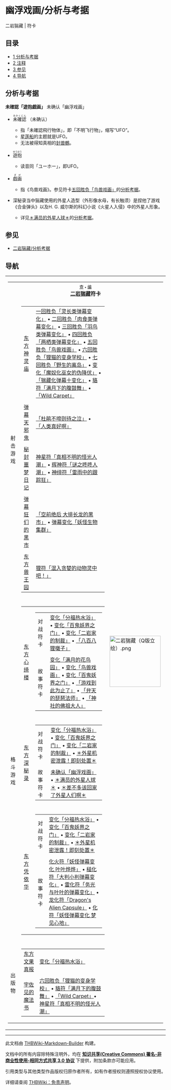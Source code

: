 # 幽浮戏画/分析与考据

<!-- source html: G:\repos\THBWiki-Markdown-Builder\THBWikiMarkdown\Temp\main\3\3a\ns0%3A%E5%B9%BD%E6%B5%AE%E6%88%8F%E7%94%BB%2F%E5%88%86%E6%9E%90%E4%B8%8E%E8%80%83%E6%8D%AE.html -->

二岩猯藏 | 符卡


## 目录

- [1 分析与考据](#分析与考据)
- [2 注释](#注释)
- [3 参见](#参见)
- [4 导航](#导航)





## 分析与考据
  
 **未確認「遊抱戯画」**  未确认「幽浮戏画」
  

- <ruby lang="ja"><rb>未確認</rb><rp> (</rp><rt>みかくにん</rt><rp>) </rp></ruby>
（未确认）
  - 指「未確認飛行物体」，即「不明飞行物」，缩写“UFO”。
  - [星莲船](./星莲船.md)的主题就是UFO。
  - 无法被得知真相的[封兽鵺](./封兽鵺.md)。

- <ruby lang="ja"><rb>遊抱</rb><rp> (</rp><rt>ゆうほう</rt><rp>) </rp></ruby>

  - 读音同「ユーホー」，即UFO。

- <ruby lang="ja"><rb>戯画</rb><rp> (</rp><rt>ぎが</rt><rp>) </rp></ruby>

  - 指《鸟兽戏画》。参见符卡[五回胜负「鸟兽戏画」](./五回胜负「鸟兽戏画」.md)的[分析考据](./鸟兽戏画-分析与考据.md)。

- 深秘录当中猯藏使用的外星人造型（外形像水母，有长触须）是捏他了游戏《合金弹头》以及H. G. 威尔斯的科幻小说《火星人入侵》中的外星人形象。
  - 详见[＊满员的外星人球＊](./＊满员的外星人球＊.md)的[分析考据](./满员的外星人球-分析与考据.md)。




## 参见
- [二岩猯藏/分析考据](./二岩猯藏-分析考据.md)


## 导航

<table><tbody><tr><td><table cellspacing="0" class="nowraplinks mw-collapsible mw-collapsed" style="width:100%;;;"><tbody><tr><th style=";" colspan="3" class="navbox-title"><div class="navbar"><div class="noprint plainlinksneverexpand" style="background-color:transparent; padding:0; font-weight:normal; font-size:80%; white-space:nowrap;"><a href="./模板-二岩符卡导航.md" title="模板:二岩符卡导航"><span style=";;border:none;" title="查看这个模板">查</span></a>&#160;<span style="font-size:80%;">•</span>&#160;<a href="/index.php?title=%E6%A8%A1%E6%9D%BF:%E4%BA%8C%E5%B2%A9%E7%AC%A6%E5%8D%A1%E5%AF%BC%E8%88%AA&amp;action=edit"><span style=";;border:none;" title="您可以编辑这个模板。请在储存变更之前先预览">编</span></a></div></div><span><a href="./二岩猯藏.md" title="二岩猯藏">二岩猯藏</a>符卡</span></th></tr><tr><td></td></tr><tr><td class="navbox-group" style=";;">射击游戏</td><td style=";;" class="navbox-list navbox-odd"><div></div><table cellspacing="0" class="nowraplinks navbox-subgroup" style="width:100%;;;;"><tbody><tr><td class="navbox-group" style=";;"><div><a href="./东方神灵庙.md" title="东方神灵庙">东方神灵庙</a></div></td><td style=";;" class="navbox-list navbox-odd"><div><a href="./一回胜负「灵长类弹幕变化」.md" class="mw-redirect" title="一回胜负「灵长类弹幕变化」">一回胜负「灵长类弹幕变化」</a> &#8226; <a href="./二回胜负「肉食类弹幕变化」.md" class="mw-redirect" title="二回胜负「肉食类弹幕变化」">二回胜负「肉食类弹幕变化」</a> &#8226; <a href="./三回胜负「羽鸟类弹幕变化」.md" class="mw-redirect" title="三回胜负「羽鸟类弹幕变化」">三回胜负「羽鸟类弹幕变化」</a> &#8226; <a href="./四回胜负「两栖类弹幕变化」.md" class="mw-redirect" title="四回胜负「两栖类弹幕变化」">四回胜负「两栖类弹幕变化」</a> &#8226; <a href="./五回胜负「鸟兽戏画」.md" class="mw-redirect" title="五回胜负「鸟兽戏画」">五回胜负「鸟兽戏画」</a> &#8226; <a href="./六回胜负「狸猫的变身学校」.md" class="mw-redirect" title="六回胜负「狸猫的变身学校」">六回胜负「狸猫的变身学校」</a> &#8226; <a href="./七回胜负「野生的离岛」.md" class="mw-redirect" title="七回胜负「野生的离岛」">七回胜负「野生的离岛」</a> &#8226; <a href="./变化「魔奴化巫女的伪降伏」.md" class="mw-redirect" title="变化「魔奴化巫女的伪降伏」">变化「魔奴化巫女的伪降伏」</a> &#8226; <a href="./「猯藏化弹幕十变化」.md" class="mw-redirect" title="「猯藏化弹幕十变化」">「猯藏化弹幕十变化」</a> &#8226; <a href="./貉符「满月下的腹鼓舞」.md" class="mw-redirect" title="貉符「满月下的腹鼓舞」">貉符「满月下的腹鼓舞」</a> &#8226; <a href="./「Wild_Carpet」.md" class="mw-redirect" title="「Wild Carpet」">「Wild Carpet」</a></div></td></tr><tr><td></td></tr><tr><td class="navbox-group" style=";;"><div><a href="./弹幕天邪鬼.md" title="弹幕天邪鬼">弹幕天邪鬼</a></div></td><td style=";;" class="navbox-list navbox-even"><div><a href="./「杜鹃不啼则待之泣」.md" class="mw-redirect" title="「杜鹃不啼则待之泣」">「杜鹃不啼则待之泣」</a> &#8226; <a href="./「人类真好啊」.md" class="mw-redirect" title="「人类真好啊」">「人类真好啊」</a></div></td></tr><tr><td></td></tr><tr><td class="navbox-group" style=";;"><div><a href="./秘封噩梦日记.md" title="秘封噩梦日记">秘封噩梦日记</a></div></td><td style=";;" class="navbox-list navbox-odd"><div><a href="./神星符「真相不明的怪光人潮」.md" class="mw-redirect" title="神星符「真相不明的怪光人潮」">神星符「真相不明的怪光人潮」</a> &#8226; <a href="./辉神符「谜之咚咚人潮」.md" class="mw-redirect" title="辉神符「谜之咚咚人潮」">辉神符「谜之咚咚人潮」</a> &#8226; <a href="./神绯符「雷雨中的跟踪狂」.md" class="mw-redirect" title="神绯符「雷雨中的跟踪狂」">神绯符「雷雨中的跟踪狂」</a></div></td></tr><tr><td></td></tr><tr><td class="navbox-group" style=";;"><div><a href="./弹幕狂们的黑市.md" title="弹幕狂们的黑市">弹幕狂们的黑市</a></div></td><td style=";;" class="navbox-list navbox-even"><div><a href="./「空前绝后_大排长龙的黑市」.md" class="mw-redirect" title="「空前绝后 大排长龙的黑市」">「空前绝后 大排长龙的黑市」</a> &#8226; <a href="./弹幕变化「妖怪生物集群」.md" class="mw-redirect" title="弹幕变化「妖怪生物集群」">弹幕变化「妖怪生物集群」</a></div></td></tr><tr><td></td></tr><tr><td class="navbox-group" style=";;"><div><a href="./东方兽王园.md" title="东方兽王园">东方兽王园</a></div></td><td style=";;" class="navbox-list navbox-odd"><div><a href="./狸符「混入贪婪的动物灵中吧！」.md" class="mw-redirect" title="狸符「混入贪婪的动物灵中吧！」">狸符「混入贪婪的动物灵中吧！」</a></div></td></tr></tbody></table><div></div></td><td class="navbox-image" style="" rowspan="5"><a href="./文件-二岩猯藏（Q版立绘）.png.md" class="image"><img alt="二岩猯藏（Q版立绘）.png" src="https://upload.thwiki.cc/thumb/f/ff/%E4%BA%8C%E5%B2%A9%E7%8C%AF%E8%97%8F%EF%BC%88Q%E7%89%88%E7%AB%8B%E7%BB%98%EF%BC%89.png/160px-%E4%BA%8C%E5%B2%A9%E7%8C%AF%E8%97%8F%EF%BC%88Q%E7%89%88%E7%AB%8B%E7%BB%98%EF%BC%89.png" decoding="async" loading="lazy" width="160" height="160" srcset="https://upload.thwiki.cc/thumb/f/ff/%E4%BA%8C%E5%B2%A9%E7%8C%AF%E8%97%8F%EF%BC%88Q%E7%89%88%E7%AB%8B%E7%BB%98%EF%BC%89.png/240px-%E4%BA%8C%E5%B2%A9%E7%8C%AF%E8%97%8F%EF%BC%88Q%E7%89%88%E7%AB%8B%E7%BB%98%EF%BC%89.png 1.5x, https://upload.thwiki.cc/thumb/f/ff/%E4%BA%8C%E5%B2%A9%E7%8C%AF%E8%97%8F%EF%BC%88Q%E7%89%88%E7%AB%8B%E7%BB%98%EF%BC%89.png/320px-%E4%BA%8C%E5%B2%A9%E7%8C%AF%E8%97%8F%EF%BC%88Q%E7%89%88%E7%AB%8B%E7%BB%98%EF%BC%89.png 2x" data-file-width="500" data-file-height="500"></a></td></tr><tr><td></td></tr><tr><td class="navbox-group" style=";;">格斗游戏</td><td style=";;" class="navbox-list navbox-even"><div></div><table cellspacing="0" class="nowraplinks navbox-subgroup" style="width:100%;;;;"><tbody><tr><td class="navbox-group" style=";;"><div><a href="./东方心绮楼.md" title="东方心绮楼">东方心绮楼</a></div></td><td style=";;" class="navbox-list navbox-odd"><div></div><table cellspacing="0" class="nowraplinks navbox-subgroup" style="width:100%;;;;"><tbody><tr><td class="navbox-group" style=";;"><div>对战符卡</div></td><td style=";;" class="navbox-list navbox-odd"><div><a href="./变化「分福热水浴」.md" class="mw-redirect" title="变化「分福热水浴」">变化「分福热水浴」</a> &#8226; <a href="./变化「百鬼妖界之门」.md" class="mw-redirect" title="变化「百鬼妖界之门」">变化「百鬼妖界之门」</a> &#8226; <a href="./变化「二岩家的制裁」.md" class="mw-redirect" title="变化「二岩家的制裁」">变化「二岩家的制裁」</a> &#8226; <a href="./「八百八狸囃子」.md" class="mw-redirect" title="「八百八狸囃子」">「八百八狸囃子」</a></div></td></tr><tr><td></td></tr><tr><td class="navbox-group" style=";;"><div>故事符卡</div></td><td style=";;" class="navbox-list navbox-even"><div><a href="./变化「满月的花鸟园」.md" class="mw-redirect" title="变化「满月的花鸟园」">变化「满月的花鸟园」</a> &#8226; <a href="./变化「鸟兽戏画」.md" class="mw-redirect" title="变化「鸟兽戏画」">变化「鸟兽戏画」</a> &#8226; <a href="./变化「百鬼妖界之门」.md" class="mw-redirect" title="变化「百鬼妖界之门」">变化「百鬼妖界之门」</a> &#8226; <a href="./「游戏到此为止了」.md" class="mw-redirect" title="「游戏到此为止了」">「游戏到此为止了」</a> &#8226; <a href="./「弁天的琵琶法师」.md" class="mw-redirect" title="「弁天的琵琶法师」">「弁天的琵琶法师」</a> &#8226; <a href="./「神社的佛祖大人」.md" class="mw-redirect" title="「神社的佛祖大人」">「神社的佛祖大人」</a></div></td></tr></tbody></table><div></div></td></tr><tr><td></td></tr><tr><td class="navbox-group" style=";;"><div><a href="./东方深秘录.md" title="东方深秘录">东方深秘录</a></div></td><td style=";;" class="navbox-list navbox-even"><div></div><table cellspacing="0" class="nowraplinks navbox-subgroup" style="width:100%;;;;"><tbody><tr><td class="navbox-group" style=";;"><div>对战符卡</div></td><td style=";;" class="navbox-list navbox-odd"><div><a href="./变化「分福热水浴」.md" class="mw-redirect" title="变化「分福热水浴」">变化「分福热水浴」</a> &#8226; <a href="./变化「百鬼妖界之门」.md" class="mw-redirect" title="变化「百鬼妖界之门」">变化「百鬼妖界之门」</a> &#8226; <a href="./变化「二岩家的制裁」.md" class="mw-redirect" title="变化「二岩家的制裁」">变化「二岩家的制裁」</a> &#8226; <a href="./＊外星机密泄露！即刻处置＊.md" class="mw-redirect" title="＊外星机密泄露！即刻处置＊">＊外星机密泄露！即刻处置＊</a></div></td></tr><tr><td></td></tr><tr><td class="navbox-group" style=";;"><div>故事符卡</div></td><td style=";;" class="navbox-list navbox-even"><div><a href="./未确认「幽浮戏画」.md" class="mw-redirect" title="未确认「幽浮戏画」">未确认「幽浮戏画」</a> &#8226; <a href="./＊满员的外星人球＊.md" class="mw-redirect" title="＊满员的外星人球＊">＊满员的外星人球＊</a> &#8226; <a href="./＊差不多该回家了外星人们啊＊.md" class="mw-redirect" title="＊差不多该回家了外星人们啊＊">＊差不多该回家了外星人们啊＊</a></div></td></tr></tbody></table><div></div></td></tr><tr><td></td></tr><tr><td class="navbox-group" style=";;"><div><a href="./东方凭依华.md" title="东方凭依华">东方凭依华</a></div></td><td style=";;" class="navbox-list navbox-odd"><div></div><table cellspacing="0" class="nowraplinks navbox-subgroup" style="width:100%;;;;"><tbody><tr><td class="navbox-group" style=";;"><div>对战符卡</div></td><td style=";;" class="navbox-list navbox-odd"><div><a href="./变化「分福热水浴」.md" class="mw-redirect" title="变化「分福热水浴」">变化「分福热水浴」</a> &#8226; <a href="./变化「百鬼妖界之门」.md" class="mw-redirect" title="变化「百鬼妖界之门」">变化「百鬼妖界之门」</a> &#8226; <a href="./变化「二岩家的制裁」.md" class="mw-redirect" title="变化「二岩家的制裁」">变化「二岩家的制裁」</a> &#8226; <a href="./＊外星机密泄露！即刻处置＊.md" class="mw-redirect" title="＊外星机密泄露！即刻处置＊">＊外星机密泄露！即刻处置＊</a></div></td></tr><tr><td></td></tr><tr><td class="navbox-group" style=";;"><div>故事符卡</div></td><td style=";;" class="navbox-list navbox-even"><div><a href="./化火符「妖怪弹幕变化_叶叶烨烨」.md" class="mw-redirect" title="化火符「妖怪弹幕变化 叶叶烨烨」">化火符「妖怪弹幕变化 叶叶烨烨」</a> &#8226; <a href="./槌化符「大判小判弹幕变化」.md" class="mw-redirect" title="槌化符「大判小判弹幕变化」">槌化符「大判小判弹幕变化」</a> &#8226; <a href="./雷化符「务光与叶叶的弹幕变化」.md" class="mw-redirect" title="雷化符「务光与叶叶的弹幕变化」">雷化符「务光与叶叶的弹幕变化」</a> &#8226; <a href="./龙化符「Dragon's_Alien_Capsule」.md" class="mw-redirect" title="龙化符「Dragon&#39;s Alien Capsule」">龙化符「Dragon's Alien Capsule」</a> &#8226; <a href="./化符「妖怪弹幕变化_梦见心地」.md" class="mw-redirect" title="化符「妖怪弹幕变化 梦见心地」">化符「妖怪弹幕变化 梦见心地」</a></div></td></tr></tbody></table><div></div></td></tr></tbody></table><div></div></td></tr><tr><td></td></tr><tr><td class="navbox-group" style=";;">出版物</td><td style=";;" class="navbox-list navbox-odd"><div></div><table cellspacing="0" class="nowraplinks navbox-subgroup" style="width:100%;;;;"><tbody><tr><td class="navbox-group" style=";;"><div><a href="./东方文果真报.md" title="东方文果真报">东方文果真报</a></div></td><td style=";;" class="navbox-list navbox-odd"><div><a href="./变化「分福热水浴」.md" class="mw-redirect" title="变化「分福热水浴」">变化「分福热水浴」</a></div></td></tr><tr><td></td></tr><tr><td class="navbox-group" style=";;"><div><a href="./宇佐见的魔法书.md" class="mw-redirect" title="宇佐见的魔法书">宇佐见的魔法书</a></div></td><td style=";;" class="navbox-list navbox-even"><div><a href="./六回胜负「狸猫的变身学校」.md" class="mw-redirect" title="六回胜负「狸猫的变身学校」">六回胜负「狸猫的变身学校」</a> &#8226; <a href="./貉符「满月下的腹鼓舞」.md" class="mw-redirect" title="貉符「满月下的腹鼓舞」">貉符「满月下的腹鼓舞」</a> &#8226; <a href="./「Wild_Carpet」.md" class="mw-redirect" title="「Wild Carpet」">「Wild Carpet」</a>&#8226; <a href="./神星符「真相不明的怪光人潮」.md" class="mw-redirect" title="神星符「真相不明的怪光人潮」">神星符「真相不明的怪光人潮」</a></div></td></tr></tbody></table><div></div></td></tr></tbody></table></td></tr></tbody></table>






---

此文档由 [THBWiki-Markdown-Builder](https://github.com/Delsin-Yu/THBWiki-Markdown-Builder) 构建。

文档中的所有内容除特殊注明外，均在 [**知识共享(Creative Commons) 署名-非商业性使用-相同方式共享 3.0 协议**](https://creativecommons.org/licenses/by-sa/3.0/deed.zh-hans) 下提供，附加条款亦可能应用。

引用类型与其他类型作品版权归原作者所有，如有作者授权则遵照授权协议使用。

详细请查阅 [THBWiki：免责声明](https://thbwiki.cc/THBWiki:%E5%85%8D%E8%B4%A3%E5%A3%B0%E6%98%8E)。

